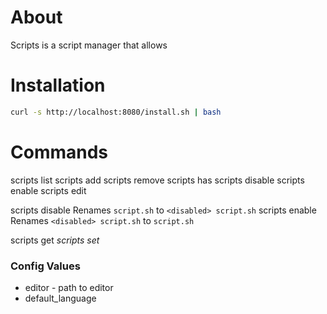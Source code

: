 # About
Scripts is a script manager that allows 


# Installation
```bash
curl -s http://localhost:8080/install.sh | bash
```




# Commands
scripts list
scripts add <name> <language>
scripts remove <name>
scripts has <name>
scripts disable <name>
scripts enable <name>
scripts edit <name>

scripts disable <name>
    Renames `script.sh` to `<disabled> script.sh`
scripts enable <name>
    Renames `<disabled> script.sh` to `script.sh`

scripts get <var>
scripts set <var> <new value>

### Config Values
* editor - path to editor
* default_language

